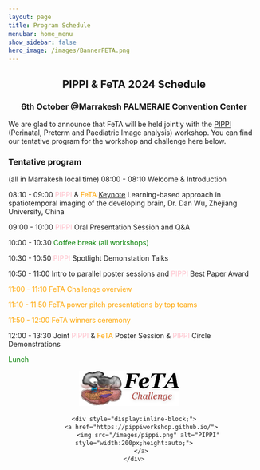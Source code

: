 ```yaml
---
layout: page
title: Program Schedule
menubar: home_menu
show_sidebar: false
hero_image: /images/BannerFETA.png
---
```






<h2 style="text-align: center;">PIPPI & FeTA 2024 Schedule</h2>

<h3 style="text-align: center;">
6th October @Marrakesh PALMERAIE Convention Center</h3>


We are glad to announce that FeTA will be held jointly with the [PIPPI](https://pippiworkshop.github.io/) (Perinatal, Preterm and Paediatric Image analysis) workshop. You can find our tentative program for the workshop and challenge here below.




### Tentative program
(all in Marrakesh local time)
08:00 - 08:10 Welcome & Introduction

08:10 - 09:00 <span style="color: pink;"> PIPPI</span> &<span style="color: orange;"> FeTA</span> [Keynote](/pages/Program_keynote)
Learning-based approach in spatiotemporal imaging of the developing brain, Dr. Dan Wu, Zhejiang University, China

09:00 - 10:00 <span style="color: pink;"> PIPPI</span> Oral Presentation Session and Q&A

10:00 - 10:30 <span style="color: green;"> Coffee break (all workshops) </span>

10:30 - 10:50 <span style="color: pink;"> PIPPI</span> Spotlight Demonstation Talks

10:50 - 11:00 Intro to parallel poster sessions and <span style="color: pink;"> PIPPI</span> Best Paper Award

<span style="color: orange;"> 11:00 - 11:10 FeTA Challenge overview</span>

<span style="color: orange;"> 11:10 - 11:50 FeTA power pitch presentations by top teams</span>

<span style="color: orange;"> 11:50 - 12:00 FeTA winners ceremony</span>

12:00 - 13:30 Joint <span style="color: pink;"> PIPPI</span> & <span style="color: orange;"> FeTA</span> Poster Session & <span style="color: pink;"> PIPPI</span> Circle Demonstrations

<span style="color: green;">Lunch</span>


<div style="text-align:center;">
    <div style="display:inline-block; margin-right: 20px;">
        <img src="/images/feta.png" alt="feta" style="width:200px;height:auto;">
    </div>

    <div style="display:inline-block;">
        <a href="https://pippiworkshop.github.io/">
            <img src="/images/pippi.png" alt="PIPPI" style="width:200px;height:auto;">
        </a>
    </div>
</div>